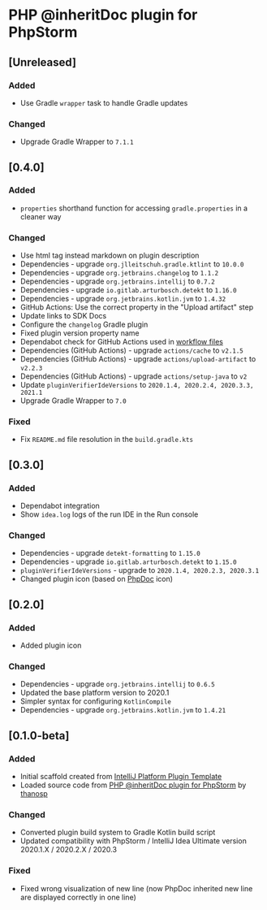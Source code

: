 <!-- Keep a Changelog guide -> https://keepachangelog.com -->

# PHP @inheritDoc plugin for PhpStorm

## [Unreleased]
### Added
- Use Gradle `wrapper` task to handle Gradle updates

### Changed
- Upgrade Gradle Wrapper to `7.1.1`

## [0.4.0]
### Added
- `properties` shorthand function for accessing `gradle.properties` in a cleaner way

### Changed
- Use html tag instead markdown on plugin description
- Dependencies - upgrade `org.jlleitschuh.gradle.ktlint` to `10.0.0`
- Dependencies - upgrade `org.jetbrains.changelog` to `1.1.2`
- Dependencies - upgrade `org.jetbrains.intellij` to `0.7.2`
- Dependencies - upgrade `io.gitlab.arturbosch.detekt` to `1.16.0`
- Dependencies - upgrade `org.jetbrains.kotlin.jvm` to `1.4.32`
- GitHub Actions: Use the correct property in the "Upload artifact" step
- Update links to SDK Docs
- Configure the `changelog` Gradle plugin
- Fixed plugin version property name
- Dependabot check for GitHub Actions used in [workflow files](.github/workflows)
- Dependencies (GitHub Actions) - upgrade `actions/cache` to `v2.1.5`
- Dependencies (GitHub Actions) - upgrade `actions/upload-artifact` to `v2.2.3`
- Dependencies (GitHub Actions) - upgrade `actions/setup-java` to `v2`
- Update `pluginVerifierIdeVersions` to `2020.1.4, 2020.2.4, 2020.3.3, 2021.1`
- Upgrade Gradle Wrapper to `7.0`

### Fixed
- Fix `README.md` file resolution in the `build.gradle.kts`

## [0.3.0]
### Added
- Dependabot integration
- Show `idea.log` logs of the run IDE in the Run console

### Changed
- Dependencies - upgrade `detekt-formatting` to `1.15.0`
- Dependencies - upgrade `io.gitlab.arturbosch.detekt` to `1.15.0`
- `pluginVerifierIdeVersions` - upgrade to `2020.1.4, 2020.2.3, 2020.3.1`
- Changed plugin icon (based on [PhpDoc](https://phpdoc.org) icon)

## [0.2.0]
### Added
- Added plugin icon

### Changed
- Dependencies - upgrade `org.jetbrains.intellij` to `0.6.5`
- Updated the base platform version to 2020.1
- Simpler syntax for configuring `KotlinCompile`
- Dependencies - upgrade `org.jetbrains.kotlin.jvm` to `1.4.21`

## [0.1.0-beta]
### Added
- Initial scaffold created from [IntelliJ Platform Plugin Template](https://github.com/JetBrains/intellij-platform-plugin-template)
- Loaded source code from [PHP @inheritDoc plugin for PhpStorm](https://github.com/thanosp/phpstorm-inheritdoc) by [thanosp](https://github.com/thanosp)

### Changed
- Converted plugin build system to Gradle Kotlin build script
- Updated compatibility with PhpStorm / IntelliJ Idea Ultimate version 2020.1.X / 2020.2.X / 2020.3

### Fixed
- Fixed wrong visualization of new line (now PhpDoc inherited new line are displayed correctly in one line)

